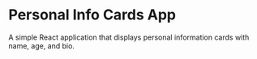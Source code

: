 # Personal Info Cards App

A simple React application that displays personal information cards with name, age, and bio.
